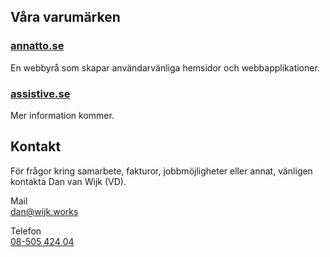 ---
---

## Våra varumärken

### [annatto.se](https://www.annatto.se/)

En webbyrå som skapar användarvänliga hemsidor och webbapplikationer.

### [assistive.se](https://www.assistive.se/)

Mer information kommer.

## Kontakt

För frågor kring samarbete, fakturor, jobbmöjligheter eller annat, vänligen kontakta Dan van Wijk (VD).

Mail\
dan@wijk.works

Telefon\
[08-505 424 04](tel:+46850542404)
